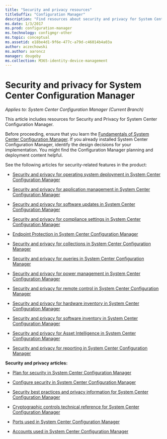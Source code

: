 ```yaml
---
title: "Security and privacy resources"
titleSuffix: "Configuration Manager"
description: "Find resources about security and privacy for System Center Configuration Manager."
ms.date: 1/3/2017
ms.prod: configuration-manager
ms.technology: configmgr-other
ms.topic: conceptual
ms.assetid: e18be4d1-9f6e-477c-a79d-c46014b4a03a
author: aczechowski
ms.author: aaroncz
manager: dougeby
ms.collection: M365-identity-device-management
---
```

# Security and privacy for System Center Configuration Manager

*Applies to: System Center Configuration Manager (Current Branch)*

This article includes resources for Security and Privacy for System Center Configuration Manager.  

 Before proceeding, ensure that you learn the [Fundamentals of System Center Configuration Manager](../../../core/understand/fundamentals.md). If you already installed System Center Configuration Manager, identify the design decisions for your implementation. You might find the Configuration Manager planning and deployment content helpful.  

 See the following articles for security-related features in the product:  

-   [Security and privacy for operating system deployment in System Center Configuration Manager](../../../osd/plan-design/security-and-privacy-for-operating-system-deployment.md)  

-   [Security and privacy for application management in System Center Configuration Manager](../../../apps/plan-design/security-and-privacy-for-application-management.md)  

-   [Security and privacy for software updates in System Center Configuration Manager](../../../sum/plan-design/security-and-privacy-for-software-updates.md)  

-   [Security and privacy for compliance settings in System Center Configuration Manager](../../../compliance/plan-design/security-and-privacy-for-compliance-settings.md)  

-   [Endpoint Protection in System Center Configuration Manager](../../../protect/deploy-use/endpoint-protection.md)  

-   [Security and privacy for collections in System Center Configuration Manager](../../../core/clients/manage/collections/security-and-privacy-for-collections.md)  

-   [Security and privacy for queries in System Center Configuration Manager](../../../core/servers/manage/security-and-privacy-for-queries.md)  

-   [Security and privacy for power management in System Center Configuration Manager](../../../core/clients/manage/power/security-and-privacy-for-power-management.md)  

-   [Security and privacy for remote control in System Center Configuration Manager](../../../core/clients/manage/remote-control/security-and-privacy-for-remote-control.md)  

-   [Security and privacy for hardware inventory in System Center Configuration Manager](../../../core/clients/manage/inventory/security-and-privacy-for-hardware-inventory.md)  

-   [Security and privacy for software inventory in System Center Configuration Manager](../../../core/clients/manage/inventory/security-and-privacy-for-software-inventory.md)  

-   [Security and privacy for Asset Intelligence in System Center Configuration Manager](../../../core/clients/manage/asset-intelligence/security-and-privacy-for-asset-intelligence.md)  

-   [Security and privacy for reporting in System Center Configuration Manager](../../../core/servers/manage/security-and-privacy-for-reporting.md)  



 **Security and privacy articles:**  

-   [Plan for security in System Center Configuration Manager](../../../core/plan-design/security/plan-for-security.md)  

-   [Configure security in System Center Configuration Manager](../../../core/plan-design/security/configure-security.md)  


-   [Security best practices and privacy information for System Center Configuration Manager](../../../core/plan-design/security/security-best-practices-and-privacy-information.md)  

-   [Cryptographic controls technical reference for System Center Configuration Manager](../../../protect/deploy-use/cryptographic-controls-technical-reference.md)  

-   [Ports used in System Center Configuration Manager](../../../core/plan-design/hierarchy/ports.md)  

-   [Accounts used in System Center Configuration Manager](../../../core/plan-design/hierarchy/accounts.md)  
